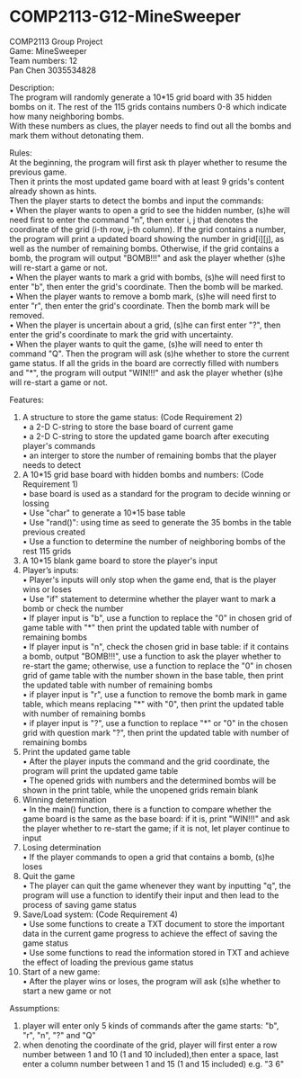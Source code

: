 # COMP2113-G12-MineSweeper

COMP2113 Group Project  
Game: MineSweeper  
Team numbers: 12  
Pan Chen 3035534828     

Description:  
The program will randomly generate a 10\*15 grid board with 35 hidden bombs on it. The rest of the 115 grids contains numbers 0-8 which indicate how many neighboring bombs.  
With these numbers as clues, the player needs to find out all the bombs and mark them without detonating them.  

Rules:  
At the beginning, the program will first ask th player whether to resume the previous game.  
Then it prints the most updated game board with at least 9 grids's content already shown as hints.  
Then the player starts to detect the bombs and input the commands:  
• When the player wants to open a grid to see the hidden number, (s)he will need first to enter the command "n", then enter i, j that denotes the coordinate of the grid (i-th row, j-th column). If the grid contains a number, the program will print a updated board showing the number in grid[i][j], as well as the number of remaining bombs. Otherwise, if the grid contains a bomb, the program will output "BOMB!!!" and ask the player whether (s)he will re-start a game or not.  
• When the player wants to mark a grid with bombs, (s)he will need first to enter "b", then enter the grid's coordinate. Then the bomb will be marked.  
• When the player wants to remove a bomb mark, (s)he will need first to enter "r", then enter the grid's coordinate. Then the bomb mark will be removed.  
• When the player is uncertain about a grid, (s)he can first enter "?", then enter the grid's coordinate to mark the grid with uncertainty.  
• When the player wants to quit the game, (s)he will need to enter th command "Q". Then the program will ask (s)he whether to store the current game status.
If all the grids in the board are correctly filled with numbers and "*", the program will output "WIN!!!" and ask the player whether (s)he will re-start a game or not.  

Features:  

1. A structure to store the game status: (Code Requirement 2)  
• a 2-D C-string to store the base board of current game  
• a 2-D C-string to store the updated game boarch after executing player's commands  
• an interger to store the number of remaining bombs that the player needs to detect  
2. A 10\*15 grid base board with hidden bombs and numbers: (Code Requirement 1)  
• base board is used as a standard for the program to decide winning or lossing  
•	Use "char" to generate a 10\*15 base table  
•	Use "rand()": using time as seed to generate the 35 bombs in the table previous created  
•	Use a function to determine the number of neighboring bombs of the rest 115 grids  
3. A 10\*15 blank game board to store the player's input  
4. Player’s inputs:  
• Player's inputs will only stop when the game end, that is the player wins or loses  
•	Use "if" statement to determine whether the player want to mark a bomb or check the number  
•	If player input is "b", use a function to replace the "0" in chosen grid of game table with "\*" then print the updated table with number of remaining bombs  
• If player input is "n", check the chosen grid in base table: if it contains a bomb, output "BOMB!!!", use a function to ask the player whether to re-start the game; otherwise, use a function to replace the "0" in chosen grid of game table with the number shown in the base table, then print the updated table with number of remaining bombs  
•	if player input is "r", use a function to remove the bomb mark in game table, which means replacing "\*" with "0", then print the updated table with number of remaining bombs  
•	if player input is "?", use a function to replace "\*" or "0" in the chosen grid with question mark "?", then print the updated table with number of remaining bombs  
5. Print the updated game table  
•	After the player inputs the command and the grid coordinate, the program will print the updated game table  
•	The opened grids with numbers and the determined bombs will be shown in the print table, while the unopened grids remain blank  
6. Winning determination  
•	In the main() function, there is a function to compare whether the game board is the same as the base board: if it is, print "WIN!!!" and ask the player whether to re-start the game; if it is not, let player continue to input  
7. Losing determination  
• If the player commands to open a grid that contains a bomb, (s)he loses  
8. Quit the game  
•	The player can quit the game whenever they want by inputting "q", the program will use a function to identify their input and then lead to the process of saving game status  
9. Save/Load system: (Code Requirement 4)  
•	Use some functions to create a TXT document to store the important data in the current game progress to achieve the effect of saving the game status  
•	Use some functions to read the information stored in TXT and achieve the effect of loading the previous game status  
10. Start of a new game:  
• After the player wins or loses, the program will ask (s)he whether to start a new game or not  

Assumptions:  
1. player will enter only 5 kinds of commands after the game starts: "b", "r", "n", "?" and "Q"  
2. when denoting the coordinate of the grid, player will first enter a row number between 1 and 10 (1 and 10 included),then enter a space, last enter a column number between 1 and 15 (1 and 15 included) e.g. "3 6"  
